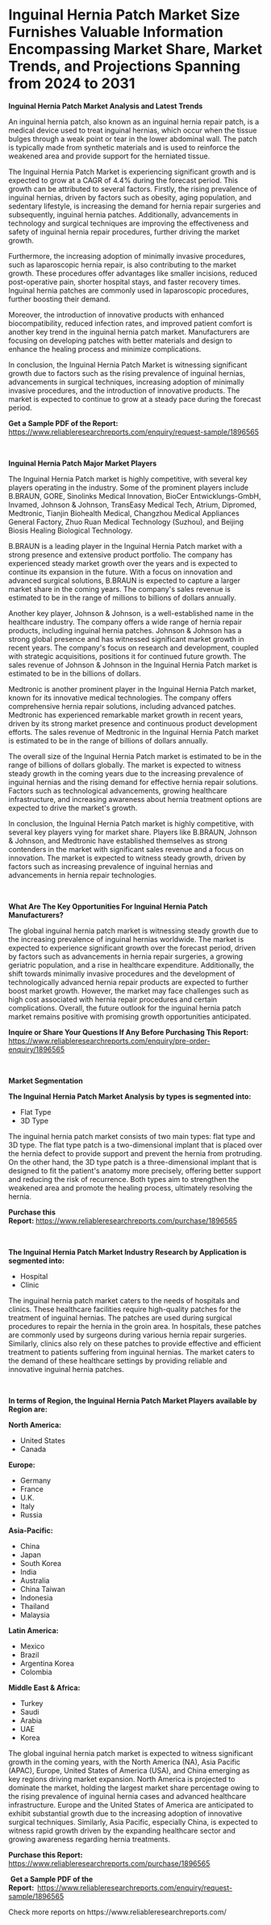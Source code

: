 <p><h1>Inguinal Hernia Patch Market Size Furnishes Valuable Information Encompassing Market Share, Market Trends, and Projections Spanning from 2024 to 2031</h1></p><p><strong>Inguinal Hernia Patch Market Analysis and Latest Trends</strong></p>
<p><p>An inguinal hernia patch, also known as an inguinal hernia repair patch, is a medical device used to treat inguinal hernias, which occur when the tissue bulges through a weak point or tear in the lower abdominal wall. The patch is typically made from synthetic materials and is used to reinforce the weakened area and provide support for the herniated tissue.</p><p>The Inguinal Hernia Patch Market is experiencing significant growth and is expected to grow at a CAGR of 4.4% during the forecast period. This growth can be attributed to several factors. Firstly, the rising prevalence of inguinal hernias, driven by factors such as obesity, aging population, and sedentary lifestyle, is increasing the demand for hernia repair surgeries and subsequently, inguinal hernia patches. Additionally, advancements in technology and surgical techniques are improving the effectiveness and safety of inguinal hernia repair procedures, further driving the market growth.</p><p>Furthermore, the increasing adoption of minimally invasive procedures, such as laparoscopic hernia repair, is also contributing to the market growth. These procedures offer advantages like smaller incisions, reduced post-operative pain, shorter hospital stays, and faster recovery times. Inguinal hernia patches are commonly used in laparoscopic procedures, further boosting their demand.</p><p>Moreover, the introduction of innovative products with enhanced biocompatibility, reduced infection rates, and improved patient comfort is another key trend in the inguinal hernia patch market. Manufacturers are focusing on developing patches with better materials and design to enhance the healing process and minimize complications.</p><p>In conclusion, the Inguinal Hernia Patch Market is witnessing significant growth due to factors such as the rising prevalence of inguinal hernias, advancements in surgical techniques, increasing adoption of minimally invasive procedures, and the introduction of innovative products. The market is expected to continue to grow at a steady pace during the forecast period.</p></p>
<p><strong>Get a Sample PDF of the Report:&nbsp;</strong> <a href="https://www.reliableresearchreports.com/enquiry/request-sample/1896565">https://www.reliableresearchreports.com/enquiry/request-sample/1896565</a></p>
<p>&nbsp;</p>
<p><strong>Inguinal Hernia Patch Major Market Players</strong></p>
<p><p>The Inguinal Hernia Patch market is highly competitive, with several key players operating in the industry. Some of the prominent players include B.BRAUN, GORE, Sinolinks Medical Innovation, BioCer Entwicklungs-GmbH, Invamed, Johnson & Johnson, TransEasy Medical Tech, Atrium, Dipromed, Medtronic, Tianjin Biohealth Medical, Changzhou Medical Appliances General Factory, Zhuo Ruan Medical Technology (Suzhou), and Beijing Biosis Healing Biological Technology.</p><p>B.BRAUN is a leading player in the Inguinal Hernia Patch market with a strong presence and extensive product portfolio. The company has experienced steady market growth over the years and is expected to continue its expansion in the future. With a focus on innovation and advanced surgical solutions, B.BRAUN is expected to capture a larger market share in the coming years. The company's sales revenue is estimated to be in the range of millions to billions of dollars annually.</p><p>Another key player, Johnson & Johnson, is a well-established name in the healthcare industry. The company offers a wide range of hernia repair products, including inguinal hernia patches. Johnson & Johnson has a strong global presence and has witnessed significant market growth in recent years. The company's focus on research and development, coupled with strategic acquisitions, positions it for continued future growth. The sales revenue of Johnson & Johnson in the Inguinal Hernia Patch market is estimated to be in the billions of dollars.</p><p>Medtronic is another prominent player in the Inguinal Hernia Patch market, known for its innovative medical technologies. The company offers comprehensive hernia repair solutions, including advanced patches. Medtronic has experienced remarkable market growth in recent years, driven by its strong market presence and continuous product development efforts. The sales revenue of Medtronic in the Inguinal Hernia Patch market is estimated to be in the range of billions of dollars annually.</p><p>The overall size of the Inguinal Hernia Patch market is estimated to be in the range of billions of dollars globally. The market is expected to witness steady growth in the coming years due to the increasing prevalence of inguinal hernias and the rising demand for effective hernia repair solutions. Factors such as technological advancements, growing healthcare infrastructure, and increasing awareness about hernia treatment options are expected to drive the market's growth.</p><p>In conclusion, the Inguinal Hernia Patch market is highly competitive, with several key players vying for market share. Players like B.BRAUN, Johnson & Johnson, and Medtronic have established themselves as strong contenders in the market with significant sales revenue and a focus on innovation. The market is expected to witness steady growth, driven by factors such as increasing prevalence of inguinal hernias and advancements in hernia repair technologies.</p></p>
<p>&nbsp;</p>
<p><strong>What Are The Key Opportunities For Inguinal Hernia Patch Manufacturers?</strong></p>
<p><p>The global inguinal hernia patch market is witnessing steady growth due to the increasing prevalence of inguinal hernias worldwide. The market is expected to experience significant growth over the forecast period, driven by factors such as advancements in hernia repair surgeries, a growing geriatric population, and a rise in healthcare expenditure. Additionally, the shift towards minimally invasive procedures and the development of technologically advanced hernia repair products are expected to further boost market growth. However, the market may face challenges such as high cost associated with hernia repair procedures and certain complications. Overall, the future outlook for the inguinal hernia patch market remains positive with promising growth opportunities anticipated.</p></p>
<p><strong>Inquire or Share Your Questions If Any Before Purchasing This Report:</strong> <a href="https://www.reliableresearchreports.com/enquiry/pre-order-enquiry/1896565">https://www.reliableresearchreports.com/enquiry/pre-order-enquiry/1896565</a></p>
<p>&nbsp;</p>
<p><strong>Market Segmentation</strong></p>
<p><strong>The Inguinal Hernia Patch Market Analysis by types is segmented into:</strong></p>
<p><ul><li>Flat Type</li><li>3D Type</li></ul></p>
<p><p>The inguinal hernia patch market consists of two main types: flat type and 3D type. The flat type patch is a two-dimensional implant that is placed over the hernia defect to provide support and prevent the hernia from protruding. On the other hand, the 3D type patch is a three-dimensional implant that is designed to fit the patient's anatomy more precisely, offering better support and reducing the risk of recurrence. Both types aim to strengthen the weakened area and promote the healing process, ultimately resolving the hernia.</p></p>
<p><strong>Purchase this Report:&nbsp;</strong><a href="https://www.reliableresearchreports.com/purchase/1896565">https://www.reliableresearchreports.com/purchase/1896565</a></p>
<p>&nbsp;</p>
<p><strong>The Inguinal Hernia Patch Market Industry Research by Application is segmented into:</strong></p>
<p><ul><li>Hospital</li><li>Clinic</li></ul></p>
<p><p>The inguinal hernia patch market caters to the needs of hospitals and clinics. These healthcare facilities require high-quality patches for the treatment of inguinal hernias. The patches are used during surgical procedures to repair the hernia in the groin area. In hospitals, these patches are commonly used by surgeons during various hernia repair surgeries. Similarly, clinics also rely on these patches to provide effective and efficient treatment to patients suffering from inguinal hernias. The market caters to the demand of these healthcare settings by providing reliable and innovative inguinal hernia patches.</p></p>
<p>&nbsp;</p>
<p><strong>In terms of Region, the Inguinal Hernia Patch Market Players available by Region are:</strong></p>
<p>
    <p> <strong> North America: </strong>
        <ul>
            <li>United States</li>
            <li>Canada</li>
        </ul>
        </p> 
    <p> <strong> Europe: </strong>
        <ul>
            <li>Germany</li>
            <li>France</li>
            <li>U.K.</li>
            <li>Italy</li>
            <li>Russia</li>
        </ul>
        </p> 
    <p> <strong> Asia-Pacific: </strong>
        <ul>
            <li>China</li>
            <li>Japan</li>
            <li>South Korea</li>
            <li>India</li>
            <li>Australia</li>
            <li>China Taiwan</li>
            <li>Indonesia</li>
            <li>Thailand</li>
            <li>Malaysia</li>
        </ul>
        </p> 
    <p> <strong> Latin America: </strong>
        <ul>
            <li>Mexico</li>
            <li>Brazil</li>
            <li>Argentina Korea</li>
            <li>Colombia</li>
        </ul>
        </p> 
    <p> <strong> Middle East & Africa: </strong>
        <ul>
            <li>Turkey</li>
            <li>Saudi</li>
            <li>Arabia</li>
            <li>UAE</li>
            <li>Korea</li>
        </ul>
    </p>
    </p>
<p><p>The global inguinal hernia patch market is expected to witness significant growth in the coming years, with the North America (NA), Asia Pacific (APAC), Europe, United States of America (USA), and China emerging as key regions driving market expansion. North America is projected to dominate the market, holding the largest market share percentage owing to the rising prevalence of inguinal hernia cases and advanced healthcare infrastructure. Europe and the United States of America are anticipated to exhibit substantial growth due to the increasing adoption of innovative surgical techniques. Similarly, Asia Pacific, especially China, is expected to witness rapid growth driven by the expanding healthcare sector and growing awareness regarding hernia treatments.</p></p>
<p><strong>Purchase this Report: </strong><a href="https://www.reliableresearchreports.com/purchase/1896565">https://www.reliableresearchreports.com/purchase/1896565</a></p>
<p>&nbsp;<strong>Get a Sample PDF of the Report:&nbsp;&nbsp;</strong><a href="https://www.reliableresearchreports.com/enquiry/request-sample/1896565">https://www.reliableresearchreports.com/enquiry/request-sample/1896565</a></p>
<p><strong></strong></p>
<p>Check more reports on https://www.reliableresearchreports.com/</p>